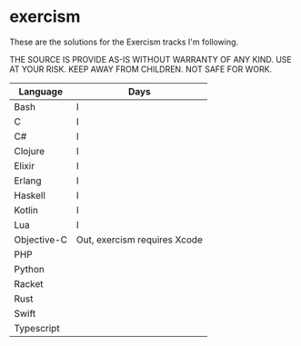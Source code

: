 # exercism

These are the solutions for the Exercism tracks I'm following.

THE SOURCE IS PROVIDE AS-IS WITHOUT WARRANTY OF ANY KIND. USE AT YOUR RISK. KEEP AWAY FROM CHILDREN. NOT SAFE FOR WORK.

| Language    | Days |
| ----------- | ---- |
| Bash        | I    |
| C           | I    |
| C#          | I    |
| Clojure     | I    |
| Elixir      | I    |
| Erlang      | I    |
| Haskell     | I    |
| Kotlin      | I    |
| Lua         | I    |
| Objective-C | Out, exercism requires Xcode |
| PHP         |      |
| Python      |      |
| Racket      |      |
| Rust        |      |
| Swift       |      |
| Typescript  |      |
